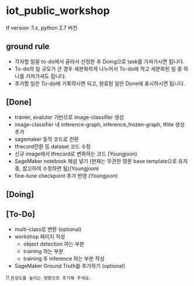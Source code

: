 # iot_public_workshop

tf version :1.x, python 2.7 버전

## ground rule 
  - 각자할 일을 to-do에서 골라서 선정한 후 Doing으로 task를 가져가시면 됩니다.
  - To-do의 일 규모가 큰 경우 세분화하게 나누어서 To-do에 적고 세분화된 일 중 하나를 가져가셔도 됩니다.
  - 추가할 일은 To-do에 기록하시면 되고, 완료된 일은 Done에 표시하시면 됩니다.

## [Done]
 - trainer, evalutor 기반으로 image-classifier 생성
 - image-classifier 내 inference-graph, inference_frozen-graph, tflite 생성 추가
 - sagemaker 동작 코드로 전환
 - tfrecord전환 등 dataset 코드 수정
 - 신규 image에서 tfrecord로 변화하는 코드 (Youngjoon)
 - SageMaker notebook 해설 넣기 (현재는 무관한 영문 base template으로 유지 중, 참고하여 수정하면 됨)(Youngjoon)
 - fine-tune checkpoint 추가 반영 (Youngjoon)
## [Doing]

 
## [To-Do]
 - multi-class로 변환 (optional)
 - workshop 페이지 작성
   - object detection 하는 부분
   - training 하는 부분
   - training 후 inference 하는 부분 작성
 - SageMaker Ground Truth를 추가하기 (optional)
 
 !! ```완성도를 높이는 방향으로 추가해 주세요.```

